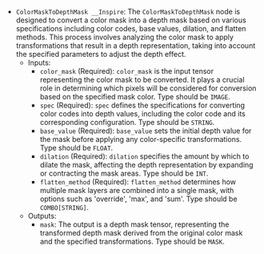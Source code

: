 - `ColorMaskToDepthMask __Inspire`: The `ColorMaskToDepthMask` node is designed to convert a color mask into a depth mask based on various specifications including color codes, base values, dilation, and flatten methods. This process involves analyzing the color mask to apply transformations that result in a depth representation, taking into account the specified parameters to adjust the depth effect.
    - Inputs:
        - `color_mask` (Required): `color_mask` is the input tensor representing the color mask to be converted. It plays a crucial role in determining which pixels will be considered for conversion based on the specified mask color. Type should be `IMAGE`.
        - `spec` (Required): `spec` defines the specifications for converting color codes into depth values, including the color code and its corresponding configuration. Type should be `STRING`.
        - `base_value` (Required): `base_value` sets the initial depth value for the mask before applying any color-specific transformations. Type should be `FLOAT`.
        - `dilation` (Required): `dilation` specifies the amount by which to dilate the mask, affecting the depth representation by expanding or contracting the mask areas. Type should be `INT`.
        - `flatten_method` (Required): `flatten_method` determines how multiple mask layers are combined into a single mask, with options such as 'override', 'max', and 'sum'. Type should be `COMBO[STRING]`.
    - Outputs:
        - `mask`: The output is a depth mask tensor, representing the transformed depth mask derived from the original color mask and the specified transformations. Type should be `MASK`.
